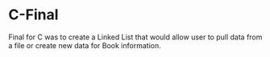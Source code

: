 # C-Final
Final for C was to create a Linked List that would allow user to pull data from a file or create new data for Book information.
